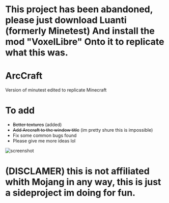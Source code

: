 # This project has been abandoned, please just download Luanti (formerly Minetest) And install the mod "VoxelLibre" Onto it to replicate what this was.
# ArcCraft
Version of minutest edited to replicate Minecraft

# To add

* ~~Better textures~~ (added)
* ~~Add Arccraft to the window title~~ (im pretty shure this is impossible)
* Fix some common bugs found
* Please give me more ideas lol

![screenshot](https://github.com/arc360alt/ArcCraft/assets/155182753/d99f7043-c2ae-4d3d-bb89-26b0f37d5377)

# (DISCLAMER) this is not affiliated whith Mojang in any way, this is just a sideproject im doing for fun.
